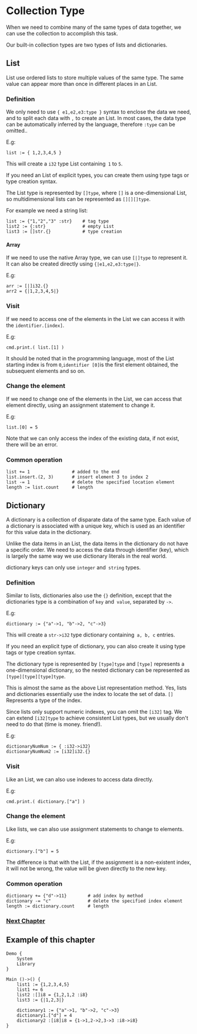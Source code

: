 # Collection Type
When we need to combine many of the same types of data together, we can use the collection to accomplish this task.

Our built-in collection types are two types of lists and dictionaries.
## List
List use ordered lists to store multiple values ​​of the same type. The same value can appear more than once in different places in an List.
    
### Definition
We only need to use `{ e1,e2,e3:type }` syntax to enclose the data we need, and to split each data with `,` to create an List. In most cases, the data type can be automatically inferred by the language, therefore `:type` can be omitted..

E.g:
```
list := { 1,2,3,4,5 }
```
This will create a `i32` type List containing` 1` to `5`.

If you need an List of explicit types, you can create them using type tags or type creation syntax.

The List type is represented by `[]type`, where `[]` is a one-dimensional List, so multidimensional lists can be represented as `[][][]type`.

For example we need a string list:
```
list := {"1,"2","3" :str}    # tag type
list2 := {:str}              # empty List
list3 := []str.{}            # type creation
```
#### Array
If we need to use the native Array type, we can use `[|]type` to represent it.
It can also be created directly using `{|e1,e2,e3:type|}`.

E.g:
```
arr := [|]i32.{}
arr2 = {|1,2,3,4,5|}
```
### Visit
If we need to access one of the elements in the List we can access it with the `identifier.[index]`.

E.g:
```
cmd.print.( list.[1] )
```
It should be noted that in the programming language, most of the List starting index is from `0`,` identifier [0] `is the first element obtained, the subsequent elements and so on.
### Change the element
If we need to change one of the elements in the List, we can access that element directly, using an assignment statement to change it.

E.g:
```
list.[0] = 5
```
Note that we can only access the index of the existing data, if not exist, there will be an error.
### Common operation
```
list += 1                # added to the end
list.insert.(2, 3)       # insert element 3 to index 2
list -= 1                # delete the specified location element
length := list.count     # length
```
## Dictionary
A dictionary is a collection of disparate data of the same type. Each value of a dictionary is associated with a unique key, which is used as an identifier for this value data in the dictionary.

Unlike the data items in an List, the data items in the dictionary do not have a specific order. We need to access the data through identifier (key), which is largely the same way we use dictionary literals in the real world.

dictionary keys can only use `integer` and` string` types.
### Definition
Similar to lists, dictionaries also use the `{}` definition, except that the dictionaries type is a combination of `key` and` value`, separated by `->`.

E.g:
```
dictionary := {"a"->1, "b"->2, "c"->3}
```
This will create a `str->i32` type dictionary containing` a, b, c` entries.

If you need an explicit type of dictionary, you can also create it using type tags or type creation syntax.

The dictionary type is represented by `[type]type` and `[type]` represents a one-dimensional dictionary, so the nested dictionary can be represented as `[type][type][type]type`.

This is almost the same as the above List representation method. Yes, lists and dictionaries essentially use the index to locate the set of data. `[]` Represents a type of the index.

Since lists only support numeric indexes, you can omit the `[i32]` tag. We can extend `[i32]type` to achieve consistent List types, but we usually don't need to do that (time is money. friend!).

E.g:
```
dictionaryNumNum := { :i32->i32}
dictionaryNumNum2 := [i32]i32.{}
```
### Visit
Like an List, we can also use indexes to access data directly.

E.g:
```
cmd.print.( dictionary.["a"] )
```
### Change the element
Like lists, we can also use assignment statements to change to elements.

E.g:
```
dictionary.["b"] = 5
```
The difference is that with the List, if the assignment is a non-existent index, it will not be wrong, the value will be given directly to the new key.
### Common operation
```
dictionary += {"d"->11}        # add index by method
dictionary -= "c"              # delete the specified index element
length := dictionary.count     # length
```
### [Next Chapter](judgment.md)

## Example of this chapter
```
Demo {
    System
    Library
}

Main ()->() {
    list1 := {1,2,3,4,5}
    list1 += 6
    list2 :[]i8 = {1,2,1,2 :i8}
    list3 := {|1,2,3|}

    dictionary1 := {"a"->1, "b"->2, "c"->3}
    dictionary1.["d"] = 4
    dictionary2 :[i8]i8 = {1->1,2->2,3->3 :i8->i8}
}
```